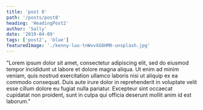 ```yaml
---
title: 'post 8'
path: '/posts/post8'
heading: 'HeadingPost2'
author: 'Sally'
date: '2019-04-09'
tags: ['post2', 'blue']
featuredImage: './kenny-luo-tnWvvXG8HM0-unsplash.jpg'
---
```


"Lorem ipsum dolor sit amet, consectetur adipiscing elit, sed do eiusmod tempor incididunt ut labore et dolore magna aliqua. Ut enim ad minim veniam, quis nostrud exercitation ullamco laboris nisi ut aliquip ex ea commodo consequat. Duis aute irure dolor in reprehenderit in voluptate velit esse cillum dolore eu fugiat nulla pariatur. Excepteur sint occaecat cupidatat non proident, sunt in culpa qui officia deserunt mollit anim id est laborum."

